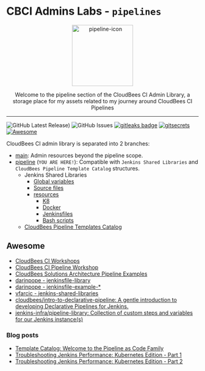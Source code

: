 # CBCI Admins Labs - `pipelines`

<p align="center">
  <img alt="pipeline-icon" src="https://www.jenkins.io/images/logos/plumber/plumber.png" height="160" />
  <p align="center">Welcome to the pipeline section of the CloudBees CI Admin Library, a storage place for my assets related to my journey around CloudBees CI Pipelines</p>
</p>

---
![GitHub Latest Release)](https://img.shields.io/github/v/release/carlosrodlop/cbci.jenkins-lib?logo=github) ![GitHub Issues](https://img.shields.io/github/issues/carlosrodlop/cbci.jenkins-lib?logo=github) [![gitleaks badge](https://img.shields.io/badge/protected%20by-gitleaks-blue)](https://github.com/zricethezav/gitleaks#pre-commit) [![gitsecrets](https://img.shields.io/badge/protected%20by-gitsecrets-blue)](https://github.com/awslabs/git-secrets) [![Awesome](https://cdn.rawgit.com/sindresorhus/awesome/d7305f38d29fed78fa85652e3a63e154dd8e8829/media/badge.svg)](#awesome)

CloudBees CI admin library is separated into 2 branches:

- [main](https://github.com/carlosrodlop/cbci.jenkins-libs/tree/main): Admin resources beyond the pipeline scope.
- [pipeline](https://github.com/carlosrodlop/cbci.jenkins-libs/tree/pipelines/resources/docker/agents) (`YOU ARE HERE!`): Compatible with `Jenkins Shared Libraries` and `CloudBees Pipeline Template Catalog` structures.
  - Jenkins Shared Libraries
    - [Global variables](vars)
    - [Source files](src)
    - [resources](resources)
      - [K8](resources/k8s)
      - [Docker](resources/docker)
      - [Jenkinsfiles](resources/jenkinsfiles)
      - [Bash scripts](resources/bash)
  - [CloudBees Pipeline Templates Catalog](templates)

## Awesome

- [CloudBees CI Workshops](https://cloudbees-ci.labs.cb-sa.io/)
- [CloudBees CI Pipeline Workshop](https://cloudbees-ci-pipeline.labs.cb-sa.io/getting-started/)
- [CloudBees Solutions Architecture Pipeline Examples](https://github.com/beedemo)
- [darinpope - jenkinsfile-library](https://github.com/darinpope/jenkinsfile-library)
- [darinpope - jenkinsfile-example-*](https://github.com/darinpope?language=&page=2&q=jenkins-example&sort=&tab=repositories)
- [vfarcic - jenkins-shared-libraries](https://github.com/vfarcic/jenkins-shared-libraries)
- [cloudbees/intro-to-declarative-pipeline: A gentle introduction to developing Declarative Pipelines for Jenkins.](https://github.com/cloudbees/intro-to-declarative-pipeline)
- [jenkins-infra/pipeline-library: Collection of custom steps and variables for our Jenkins instance(s)](https://github.com/jenkins-infra/pipeline-library)

### Blog posts

- [Template Catalog: Welcome to the Pipeline as Code Family](https://www.cloudbees.com/blog/pipeline-as-code)
- [Troubleshooting Jenkins Performance: Kubernetes Edition - Part 1](https://www.cloudbees.com/blog/apm-tools-jenkins-performance)
- [Troubleshooting Jenkins Performance: Kubernetes Edition - Part 2](https://www.cloudbees.com/blog/application-performance-monitoring-tools)

